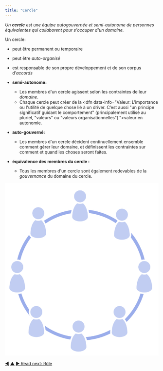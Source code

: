 ```yaml
---
title: "Cercle"
---
```



_Un **cercle** est une équipe autogouvernée et semi-autonome de personnes équivalentes qui collaborent pour s'occuper d'un domaine._

Un cercle:

- peut être permanent ou temporaire
- peut être <dfn data-info="Auto-organisation: Toute activité ou processus par le biais duquel les personnes organisent leur travail. L'auto-organisation se produit dans les contraintes d'un domaine, mais sans l'influence directe des agents externes. Dans toute organisation ou équipe, l'auto-organisation coexiste avec l'influence externe (par exemple, des objections externes ou des décisions de gouvernance qui affectent le domaine).">auto-organisé</dfn>
- est responsable de son propre développement et de son corpus d’<dfn data-info="Accord: Une ligne directrice, un processus ou protocole établi de le but de guider le flux de valeur.">accords</dfn>

- **semi-autonome:**
    
    - Les membres d'un cercle agissent selon les contraintes de leur <dfn data-info="Domaine: Une zone d'influence, d’activité et de prise de décisions distincte au sein d'une organisation.">domaine</dfn>.
    - Chaque cercle peut créer de la <dfn data-info="Valeur: L'importance ou l'utilité de quelque chose lié à un driver. C’est aussi "un principe significatif guidant le comportement" (principalement utilisé au pluriel, "valeurs" ou "valeurs organisationnelles").">valeur</dfn> en autonomie.
- **auto-gouverné:** 
    - Les membres d'un cercle décident continuellement ensemble comment gérer leur domaine, et définissent les contraintes sur comment et quand les choses seront faites.
- **équivalence des membres du cercle :** 
    - Tous les membres d'un cercle sont également redevables de la <dfn data-info="Gouvernance: Le processus de fixer des objectifs et de prendre et de modifier des décisions qui guident les gens pour les atteindre.">gouvernance</dfn> du domaine du cercle.

![Tous les membres d'un cercle sont équitablement redevables de la gouvernance du domaine du cercle](img/circle/circle.png)

<div class="bottom-nav">
<a href="delegate-influence.html" title="Back to: Déléguer l&apos;influence">◀</a> <a href="building-organizations.html" title="Up: Construire les organisations">▲</a> <a href="role.html" title="">▶ Read next: Rôle</a>
</div>


<script type="text/javascript">
Mousetrap.bind('g n', function() {
    window.location.href = 'role.html';
    return false;
});
</script>

